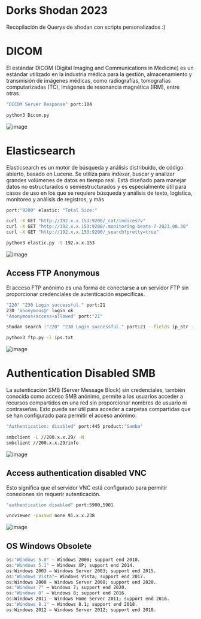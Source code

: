 # Dorks Shodan 2023

Recopilación de Querys de shodan con scripts personalizados :)

# DICOM 
El estándar DICOM (Digital Imaging and Communications in Medicine) es un estándar utilizado en la industria médica para la gestión, almacenamiento y transmisión de imágenes médicas, como radiografías, tomografías computarizadas (TC), imágenes de resonancia magnética (IRM), entre otras.

```sh
"DICOM Server Response" port:104
```
```sh
python3 Dicom.py
```

![image](https://github.com/HernanRodriguez1/Exploits-Shodan/assets/66162160/29f923e0-fbde-4526-a199-fbf71cb5319f)

# Elasticsearch
Elasticsearch es un motor de búsqueda y análisis distribuido, de código abierto, basado en Lucene. Se utiliza para indexar, buscar y analizar grandes volúmenes de datos en tiempo real. Está diseñado para manejar datos no estructurados o semiestructurados y es especialmente útil para casos de uso en los que se requiere búsqueda y análisis de texto, logística, monitoreo y análisis de registros, y más

```sh
port:"9200" elastic: "Total Size:"
```
```sh
curl -X GET "http://192.x.x.153:9200/_cat/indices?v"
curl -X GET "http://192.x.x.153:9200/.monitoring-beats-7-2023.08.30"
curl -X GET "http://192.x.x.153:9200/_search?pretty=true"
```

```sh
python3 elastic.py -t 192.x.x.153
```
![image](https://github.com/HernanRodriguez1/Exploits-Shodan/assets/66162160/25dadba2-91d2-4bc6-9a91-6c238120d557)


## Access FTP Anonymous
El acceso FTP anónimo es una forma de conectarse a un servidor FTP sin proporcionar credenciales de autenticación específicas.

```sh
"220" "230 Login successful." port:21
230 'anonymous@' login ok 
"Anonymous+access+allowed" port:"21"
```

```sh
shodan search :"220" "230 Login successful." port:21 --fields ip_str --separator " " | awk '{print $1}' | cat > ips.txt
```
```sh
python3 ftp.py -l ips.txt
```
![image](https://github.com/HernanRodriguez1/Exploits-Shodan/assets/66162160/59945aef-9d89-4c2d-bbc6-a876ad1ed68d)


# Authentication Disabled SMB
La autenticación SMB (Server Message Block) sin credenciales, también conocida como acceso SMB anónimo, permite a los usuarios acceder a recursos compartidos en una red sin proporcionar nombres de usuario ni contraseñas. Esto puede ser útil para acceder a carpetas compartidas que se han configurado para permitir el acceso anónimo.

```sh
"Authentication: disabled" port:445 product:"Samba" 
```
```sh
smbclient -L //200.x.x.29/ -N  
smbclient //200.x.x.29/info
```
![image](https://github.com/HernanRodriguez1/Exploits-Shodan/assets/66162160/da427f4b-0f7b-4f2b-9b0e-326da7e78420)

## Access authentication disabled VNC
Esto significa que el servidor VNC está configurado para permitir conexiones sin requerir autenticación.

```sh
"authentication disabled" port:5900,5901
```
```sh
vncviewer -passwd none 91.x.x.238
```
![image](https://github.com/HernanRodriguez1/Dorks-Shodan-2023/assets/66162160/9e610141-1ccf-4388-92c5-c824704ca9c0)

## OS Windows Obsolete

```sh
os:"Windows 5.0" – Windows 2000; support end 2010.
os:"Windows 5.1" – Windows XP; support end 2014.
os:Windows 2003 – Windows Server 2003; support end 2015.
os:"Windows Vista"– Windows Vista; support end 2017.
os:Windows 2008 – Windows Server 2008; support end 2020.
os:"Windows 7" – Windows 7; support end 2020.
os:"Windows 8" – Windows 8; support end 2016.
os:Windows 2011 – Windows Home Server 2011; support end 2016.
os:"Windows 8.1" – Windows 8.1; support end 2018.
os:Windows 2012 – Windows Server 2012; support end 2018.
```



